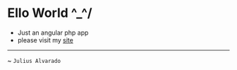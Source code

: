 # Ello World ^_^/
- Just an angular php app
- please visit my [site](http://julius3d.com)
___

~ `Julius Alvarado`